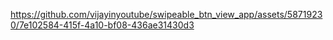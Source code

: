 https://github.com/vijayinyoutube/swipeable_btn_view_app/assets/58719230/7e102584-415f-4a10-bf08-436ae31430d3
